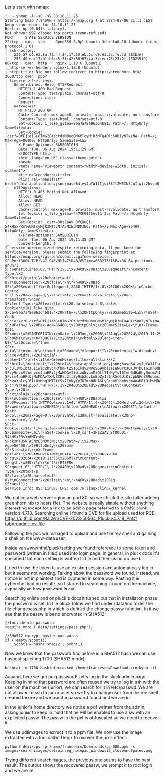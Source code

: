Let's start with nmap:

```
└──╼ $nmap -A -sC -sV 10.10.11.25
Starting Nmap 7.94SVN ( https://nmap.org ) at 2024-08-06 21:11 CEST
Nmap scan report for 10.10.11.25
Host is up (0.047s latency).
Not shown: 997 closed tcp ports (conn-refused)
PORT     STATE SERVICE VERSION
22/tcp   open  ssh     OpenSSH 8.9p1 Ubuntu 3ubuntu0.10 (Ubuntu Linux; protocol 2.0)
| ssh-hostkey: 
|   256 57:d6:92:8a:72:44:84:17:29:eb:5c:c9:63:6a:fe:fd (ECDSA)
|_  256 40:ea:17:b1:b6:c5:3f:42:56:67:4a:3c:ee:75:23:2f (ED25519)
80/tcp   open  http    nginx 1.18.0 (Ubuntu)
|_http-server-header: nginx/1.18.0 (Ubuntu)
|_http-title: Did not follow redirect to http://greenhorn.htb/
3000/tcp open  ppp?
| fingerprint-strings: 
|   GenericLines, Help, RTSPRequest: 
|     HTTP/1.1 400 Bad Request
|     Content-Type: text/plain; charset=utf-8
|     Connection: close
|     Request
|   GetRequest: 
|     HTTP/1.0 200 OK
|     Cache-Control: max-age=0, private, must-revalidate, no-transform
|     Content-Type: text/html; charset=utf-8
|     Set-Cookie: i_like_gitea=9ea7a78e96364b81; Path=/; HttpOnly; SameSite=Lax
|     Set-Cookie: _csrf=0fFj1eiGL8TmG2GtuctdYM8ooOM6MTcyMjk3MTQ4OTc5ODIyNTkzNA; Path=/; Max-Age=86400; HttpOnly; SameSite=Lax
|     X-Frame-Options: SAMEORIGIN
|     Date: Tue, 06 Aug 2024 19:11:29 GMT
|     <!DOCTYPE html>
|     <html lang="en-US" class="theme-auto">
|     <head>
|     <meta name="viewport" content="width=device-width, initial-scale=1">
|     <title>GreenHorn</title>
|     <link rel="manifest" href="data:application/json;base64,eyJuYW1lIjoiR3JlZW5Ib3JuIiwic2hvcnRfbmFtZSI6IkdyZWVuSG9ybiIsInN0YXJ0X3VybCI6Imh0dHA6Ly9ncmVlbmhvcm4uaHRiOjMwMDAvIiwiaWNvbnMiOlt7InNyYyI6Imh0dHA6Ly9ncmVlbmhvcm4uaHRiOjMwMDAvYXNzZXRzL2ltZy9sb2dvLnBuZyIsInR5cGUiOiJpbWFnZS9wbmciLCJzaXplcyI6IjUxMng1MTIifSx7InNyYyI6Imh0dHA6Ly9ncmVlbmhvcm4uaHRiOjMwMDAvYX
|   HTTPOptions: 
|     HTTP/1.0 405 Method Not Allowed
|     Allow: HEAD
|     Allow: HEAD
|     Allow: GET
|     Cache-Control: max-age=0, private, must-revalidate, no-transform
|     Set-Cookie: i_like_gitea=447959683ed31f2a; Path=/; HttpOnly; SameSite=Lax
|     Set-Cookie: _csrf=3HzZaAV_8fQOuQi-54kHSxPRsYo6MTcyMjk3MTQ5NTA5NzE3MDM3NQ; Path=/; Max-Age=86400; HttpOnly; SameSite=Lax
|     X-Frame-Options: SAMEORIGIN
|     Date: Tue, 06 Aug 2024 19:11:35 GMT
|_    Content-Length: 0
1 service unrecognized despite returning data. If you know the service/version, please submit the following fingerprint at https://nmap.org/cgi-bin/submit.cgi?new-service :
SF-Port3000-TCP:V=7.94SVN%I=7%D=8/6%Time=66B27561%P=x86_64-pc-linux-gnu%r(
SF:GenericLines,67,"HTTP/1\.1\x20400\x20Bad\x20Request\r\nContent-Type:\x2
SF:0text/plain;\x20charset=utf-8\r\nConnection:\x20close\r\n\r\n400\x20Bad
SF:\x20Request")%r(GetRequest,2A60,"HTTP/1\.0\x20200\x20OK\r\nCache-Contro
SF:l:\x20max-age=0,\x20private,\x20must-revalidate,\x20no-transform\r\nCon
SF:tent-Type:\x20text/html;\x20charset=utf-8\r\nSet-Cookie:\x20i_like_gite
SF:a=9ea7a78e96364b81;\x20Path=/;\x20HttpOnly;\x20SameSite=Lax\r\nSet-Cook
SF:ie:\x20_csrf=0fFj1eiGL8TmG2GtuctdYM8ooOM6MTcyMjk3MTQ4OTc5ODIyNTkzNA;\x2
SF:0Path=/;\x20Max-Age=86400;\x20HttpOnly;\x20SameSite=Lax\r\nX-Frame-Opti
SF:ons:\x20SAMEORIGIN\r\nDate:\x20Tue,\x2006\x20Aug\x202024\x2019:11:29\x2
SF:0GMT\r\n\r\n<!DOCTYPE\x20html>\n<html\x20lang=\"en-US\"\x20class=\"them
SF:e-auto\">\n<head>\n\t<meta\x20name=\"viewport\"\x20content=\"width=devi
SF:ce-width,\x20initial-scale=1\">\n\t<title>GreenHorn</title>\n\t<link\x2
SF:0rel=\"manifest\"\x20href=\"data:application/json;base64,eyJuYW1lIjoiR3
SF:JlZW5Ib3JuIiwic2hvcnRfbmFtZSI6IkdyZWVuSG9ybiIsInN0YXJ0X3VybCI6Imh0dHA6L
SF:y9ncmVlbmhvcm4uaHRiOjMwMDAvIiwiaWNvbnMiOlt7InNyYyI6Imh0dHA6Ly9ncmVlbmhv
SF:cm4uaHRiOjMwMDAvYXNzZXRzL2ltZy9sb2dvLnBuZyIsInR5cGUiOiJpbWFnZS9wbmciLCJ
SF:zaXplcyI6IjUxMng1MTIifSx7InNyYyI6Imh0dHA6Ly9ncmVlbmhvcm4uaHRiOjMwMDAvYX
SF:")%r(Help,67,"HTTP/1\.1\x20400\x20Bad\x20Request\r\nContent-Type:\x20te
SF:xt/plain;\x20charset=utf-8\r\nConnection:\x20close\r\n\r\n400\x20Bad\x2
SF:0Request")%r(HTTPOptions,1A4,"HTTP/1\.0\x20405\x20Method\x20Not\x20Allo
SF:wed\r\nAllow:\x20HEAD\r\nAllow:\x20HEAD\r\nAllow:\x20GET\r\nCache-Contr
SF:ol:\x20max-age=0,\x20private,\x20must-revalidate,\x20no-transform\r\nSe
SF:t-Cookie:\x20i_like_gitea=447959683ed31f2a;\x20Path=/;\x20HttpOnly;\x20
SF:SameSite=Lax\r\nSet-Cookie:\x20_csrf=3HzZaAV_8fQOuQi-54kHSxPRsYo6MTcyMj
SF:k3MTQ5NTA5NzE3MDM3NQ;\x20Path=/;\x20Max-Age=86400;\x20HttpOnly;\x20Same
SF:Site=Lax\r\nX-Frame-Options:\x20SAMEORIGIN\r\nDate:\x20Tue,\x2006\x20Au
SF:g\x202024\x2019:11:35\x20GMT\r\nContent-Length:\x200\r\n\r\n")%r(RTSPRe
SF:quest,67,"HTTP/1\.1\x20400\x20Bad\x20Request\r\nContent-Type:\x20text/p
SF:lain;\x20charset=utf-8\r\nConnection:\x20close\r\n\r\n400\x20Bad\x20Req
SF:uest");
Service Info: OS: Linux; CPE: cpe:/o:linux:linux_kernel
```

We notice a web server nginx on port 80, so we check the site (after adding greenhorn.htb to hosts file).
The website is really simple without anything interesting except for a link to an admin page referred to a CMS: plunk version 4.7.18.
Searching online I found a CVE for file upload used for RCE: https://github.com/Rai2en/CVE-2023-50564_Pluck-v4.7.18_PoC?tab=readme-ov-file

Following the poc we managed to upload and use the rev shell and gaining a shell on the www-data user.

Inside var/www/html/pluck/setting we found reference to some token and password (written in files) used into login page. 
In general, in pluck docs it's specified that each setting is written to file and there is no db used.

I tried to use the token to use an existing session and automatically log in but it seems not working.
Talking about the password we found, instead, we notice is not in plaintext and is cyphered in some way.
Pasting it in cyberchef had no results, so I started to searching around on the machine, expecially on how password is set.

Searching online and on pluck's docs it turned out that in installation phase the password is set. In the pluck folder we find under /data/inc folder
the file changepass.php in which is defined the change passw function. In it we see that the passw is being encrypted in SHA512:

	//Include old password.
	require_once ('data/settings/pass.php');

	//SHA512-encrypt posted passwords.
	if (!empty($cont1))
		$cont1 = hash('sha512', $cont1);


Now we know that the password find before is a SHA512 hash we can use hashcat specifing 1700 (SHA512 mode)

```
hashcat -m 1700 hashtobecracked /home/francesco/Downloads/rockyou.txt
```

Aaaand, here we get our password! Let's log in the pluck admin page. Keeping in mind that password are often reused we try to log in ssh with
the user on the machine (junior), we can search for it in /etc/passwd.
We are not allowed to ssh to junior user so we try to change user from the rev shell created before and we use the password found and we are in.

In the junior's home directory we notice a pdf written from the admin, asking junior to keep in mind that he will be enabled to use a sw with an explicited passw.
The passw in the pdf is obfuscated so we need to recover it.

We use pdfimages to extract it to a ppm file. We now use the image extracted with a tool called Depix to recover the pixel effect:

```
python3 depix.py -p /home/francesco/Downloads/gg-000.ppm -s images/searchimages/debruinseq_notepad_Windows10_closeAndSpaced.png
```

Trying different searchimages, the previous one seams to have the best result. 
The output shows the recovered passw, we prompt it to root login and we are in!







